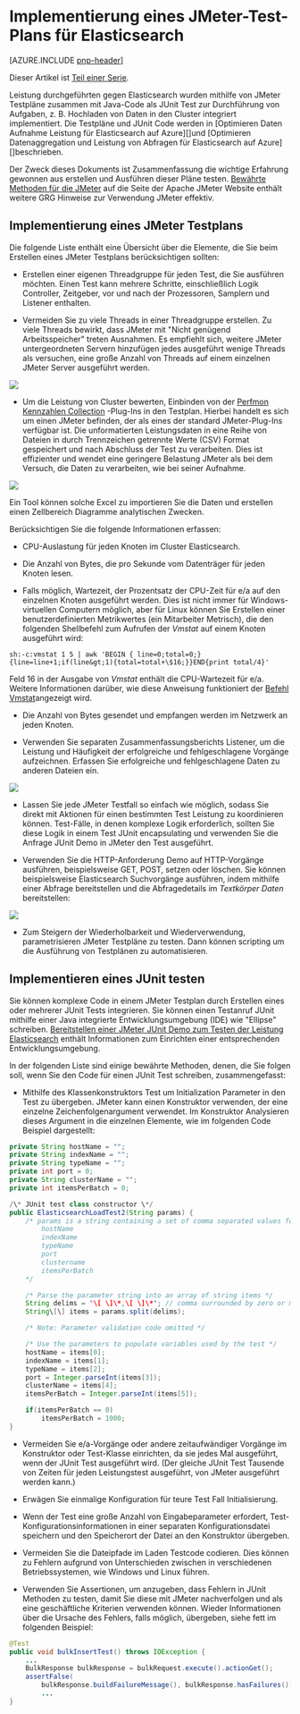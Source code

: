 <properties
   pageTitle="Implementierung eines JMeter-Test-Plans für Elasticsearch | Microsoft Azure"
   description="Ausführen von Leistung überprüft für Elasticsearch mit JMeter."
   services=""
   documentationCenter="na"
   authors="dragon119"
   manager="bennage"
   editor=""
   tags=""/>

<tags
   ms.service="guidance"
   ms.devlang="na"
   ms.topic="article"
   ms.tgt_pltfrm="na"
   ms.workload="na"
   ms.date="09/22/2016"
   ms.author="masashin" />
   
# <a name="implementing-a-jmeter-test-plan-for-elasticsearch"></a>Implementierung eines JMeter-Test-Plans für Elasticsearch

[AZURE.INCLUDE [pnp-header](../../includes/guidance-pnp-header-include.md)]

Dieser Artikel ist [Teil einer Serie](guidance-elasticsearch.md). 

Leistung durchgeführten gegen Elasticsearch wurden mithilfe von JMeter Testpläne zusammen mit Java-Code als JUnit Test zur Durchführung von Aufgaben, z. B. Hochladen von Daten in den Cluster integriert implementiert. Die Testpläne und JUnit Code werden in [Optimieren Daten Aufnahme Leistung für Elasticsearch auf Azure][]und [Optimieren Datenaggregation und Leistung von Abfragen für Elasticsearch auf Azure][]beschrieben.

Der Zweck dieses Dokuments ist Zusammenfassung die wichtige Erfahrung gewonnen aus erstellen und Ausführen dieser Pläne testen. [Bewährte Methoden für die JMeter](http://jmeter.apache.org/usermanual/best-practices.html) auf die Seite der Apache JMeter Website enthält weitere GRG Hinweise zur Verwendung JMeter effektiv.

## <a name="implementing-a-jmeter-test-plan"></a>Implementierung eines JMeter Testplans

Die folgende Liste enthält eine Übersicht über die Elemente, die Sie beim Erstellen eines JMeter Testplans berücksichtigen sollten:

- Erstellen einer eigenen Threadgruppe für jeden Test, die Sie ausführen möchten. Einen Test kann mehrere Schritte, einschließlich Logik Controller, Zeitgeber, vor und nach der Prozessoren, Samplern und Listener enthalten.

- Vermeiden Sie zu viele Threads in einer Threadgruppe erstellen. Zu viele Threads bewirkt, dass JMeter mit "Nicht genügend Arbeitsspeicher" treten Ausnahmen. Es empfiehlt sich, weitere JMeter untergeordneten Servern hinzufügen jedes ausgeführt wenige Threads als versuchen, eine große Anzahl von Threads auf einem einzelnen JMeter Server ausgeführt werden.

![](./media/guidance-elasticsearch/jmeter-testing1.png)

- Um die Leistung von Cluster bewerten, Einbinden von der [Perfmon Kennzahlen Collection](http://jmeter-plugins.org/wiki/PerfMon/) -Plug-Ins in den Testplan. Hierbei handelt es sich um einen JMeter befinden, der als eines der standard JMeter-Plug-Ins verfügbar ist. Die unformatierten Leistungsdaten in eine Reihe von Dateien in durch Trennzeichen getrennte Werte (CSV) Format gespeichert und nach Abschluss der Test zu verarbeiten. Dies ist effizienter und wendet eine geringere Belastung JMeter als bei dem Versuch, die Daten zu verarbeiten, wie bei seiner Aufnahme. 

![](./media/guidance-elasticsearch/jmeter-testing2.png)

Ein Tool können solche Excel zu importieren Sie die Daten und erstellen einen Zellbereich Diagramme analytischen Zwecken.

Berücksichtigen Sie die folgende Informationen erfassen:

- CPU-Auslastung für jeden Knoten im Cluster Elasticsearch.

- Die Anzahl von Bytes, die pro Sekunde vom Datenträger für jeden Knoten lesen.

- Falls möglich, Wartezeit, der Prozentsatz der CPU-Zeit für e/a auf den einzelnen Knoten ausgeführt werden. Dies ist nicht immer für Windows-virtuellen Computern möglich, aber für Linux können Sie Erstellen einer benutzerdefinierten Metrikwertes (ein Mitarbeiter Metrisch), die den folgenden Shellbefehl zum Aufrufen der *Vmstat* auf einem Knoten ausgeführt wird:

```Shell
sh:-c:vmstat 1 5 | awk 'BEGIN { line=0;total=0;}{line=line+1;if(line&gt;1){total=total+\$16;}}END{print total/4}'
```

Feld 16 in der Ausgabe von *Vmstat* enthält die CPU-Wartezeit für e/a. Weitere Informationen darüber, wie diese Anweisung funktioniert der [Befehl Vmstat](http://linuxcommand.org/man_pages/vmstat8.html)angezeigt wird.

- Die Anzahl von Bytes gesendet und empfangen werden im Netzwerk an jeden Knoten.

- Verwenden Sie separaten Zusammenfassungsberichts Listener, um die Leistung und Häufigkeit der erfolgreiche und fehlgeschlagene Vorgänge aufzeichnen. Erfassen Sie erfolgreiche und fehlgeschlagene Daten zu anderen Dateien ein.

![](./media/guidance-elasticsearch/jmeter-testing3.png)

- Lassen Sie jede JMeter Testfall so einfach wie möglich, sodass Sie direkt mit Aktionen für einen bestimmten Test Leistung zu koordinieren können. Test-Fälle, in denen komplexe Logik erforderlich, sollten Sie diese Logik in einem Test JUnit encapsulating und verwenden Sie die Anfrage JUnit Demo in JMeter den Test ausgeführt.

- Verwenden Sie die HTTP-Anforderung Demo auf HTTP-Vorgänge ausführen, beispielsweise GET, POST, setzen oder löschen. Sie können beispielsweise Elasticsearch Suchvorgänge ausführen, indem mithilfe einer Abfrage bereitstellen und die Abfragedetails im *Textkörper Daten* bereitstellen:

![](./media/guidance-elasticsearch/jmeter-testing4.png)

- Zum Steigern der Wiederholbarkeit und Wiederverwendung, parametrisieren JMeter Testpläne zu testen. Dann können scripting um die Ausführung von Testplänen zu automatisieren.

## <a name="implementing-a-junit-test"></a>Implementieren eines JUnit testen

Sie können komplexe Code in einem JMeter Testplan durch Erstellen eines oder mehrerer JUnit Tests integrieren. Sie können einen Testanruf JUnit mithilfe einer Java integrierte Entwicklungsumgebung (IDE) wie "Ellipse" schreiben. [Bereitstellen einer JMeter JUnit Demo zum Testen der Leistung Elasticsearch][] enthält Informationen zum Einrichten einer entsprechenden Entwicklungsumgebung.

In der folgenden Liste sind einige bewährte Methoden, denen, die Sie folgen soll, wenn Sie den Code für einen JUnit Test schreiben, zusammengefasst:

- Mithilfe des Klassenkonstruktors Test um Initialization Parameter in den Test zu übergeben. JMeter kann einen Konstruktor verwenden, der eine einzelne Zeichenfolgenargument verwendet. Im Konstruktor Analysieren dieses Argument in die einzelnen Elemente, wie im folgenden Code Beispiel dargestellt:

```Java
private String hostName = "";
private String indexName = "";
private String typeName = "";
private int port = 0;
private String clusterName = "";
private int itemsPerBatch = 0;

/\* JUnit test class constructor \*/
public ElasticsearchLoadTest2(String params) {
    /* params is a string containing a set of comma separated values for:
        hostName
        indexName
        typeName
        port
        clustername
        itemsPerBatch
    */

    /* Parse the parameter string into an array of string items */
    String delims = "\[ \]\*,\[ \]\*"; // comma surrounded by zero or more spaces
    String\[\] items = params.split(delims);

    /* Note: Parameter validation code omitted */

    /* Use the parameters to populate variables used by the test */
    hostName = items[0];
    indexName = items[1];
    typeName = items[2];
    port = Integer.parseInt(items[3]);
    clusterName = items[4];
    itemsPerBatch = Integer.parseInt(items[5]);

    if(itemsPerBatch == 0)
        itemsPerBatch = 1000;
}
```

- Vermeiden Sie e/a-Vorgänge oder andere zeitaufwändiger Vorgänge im Konstruktor oder Test-Klasse einrichten, da sie jedes Mal ausgeführt, wenn der JUnit Test ausgeführt wird. (Der gleiche JUnit Test Tausende von Zeiten für jeden Leistungstest ausgeführt, von JMeter ausgeführt werden kann.)

- Erwägen Sie einmalige Konfiguration für teure Test Fall Initialisierung.

- Wenn der Test eine große Anzahl von Eingabeparameter erfordert, Test-Konfigurationsinformationen in einer separaten Konfigurationsdatei speichern und den Speicherort der Datei an den Konstruktor übergeben.

- Vermeiden Sie die Dateipfade im Laden Testcode codieren. Dies können zu Fehlern aufgrund von Unterschieden zwischen in verschiedenen Betriebssystemen, wie Windows und Linux führen.

- Verwenden Sie Assertionen, um anzugeben, dass Fehlern in JUnit Methoden zu testen, damit Sie diese mit JMeter nachverfolgen und als eine geschäftliche Kriterien verwenden können. Wieder Informationen über die Ursache des Fehlers, falls möglich, übergeben, siehe fett im folgenden Beispiel:

```Java
@Test
public void bulkInsertTest() throws IOException {
    ...
    BulkResponse bulkResponse = bulkRequest.execute().actionGet();
    assertFalse(
        bulkResponse.buildFailureMessage(), bulkResponse.hasFailures());
        ...
}
```


[Running Elasticsearch on Azure]: guidance-elasticsearch-running-on-azure.md
[Optimieren von Daten Aufnahme Leistung für Elasticsearch auf Azure]: guidance-elasticsearch-tuning-data-ingestion-performance.md
[Bereitstellen einer JMeter JUnit Demo zum Testen der Leistung Elasticsearch]: guidance-elasticsearch-deploying-jmeter-junit-sampler.md
[Optimieren von Datenaggregation und Leistung von Abfragen für Elasticsearch auf Azure]: guidance-elasticsearch-tuning-data-aggregation-and-query-performance.md
